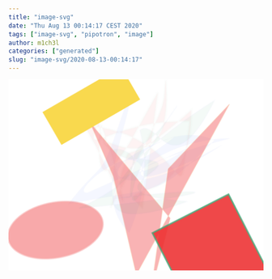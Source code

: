 ```yaml
---
title: "image-svg"
date: "Thu Aug 13 00:14:17 CEST 2020"
tags: ["image-svg", "pipotron", "image"]
author: m1ch3l
categories: ["generated"]
slug: "image-svg/2020-08-13-00:14:17"
---
```


![](image.svg)
